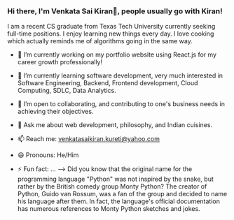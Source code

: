 ### Hi there, I'm Venkata Sai Kiran👋, people usually go with Kiran!

I am a recent CS graduate from Texas Tech University currently seeking full-time positions. I enjoy learning new things every day. I love cooking which actually reminds me of algorithms going in the same way.

- 🔭 I’m currently working on my portfolio website using React.js for my career growth professionally!
- 🌱 I’m currently learning software development, very much interested in Software Engineering, Backend, Frontend development, Cloud Computing, SDLC, Data Analytics.
- 👯 I’m open to collaborating, and contributing to one's business needs in achieving their objectives.

- 💬 Ask me about web development, philosophy, and Indian cuisines.
- 📫 Reach me: venkatasaikiran.kureti@yahoo.com
- 😄 Pronouns: He/Him

- ⚡ Fun fact: ...
--> Did you know that the original name for the programming language "Python" was not inspired by the snake, but rather by the British comedy group Monty Python? The creator of Python, Guido van Rossum, was a fan of the group and decided to name his language after them. In fact, the language's official documentation has numerous references to Monty Python sketches and jokes.
